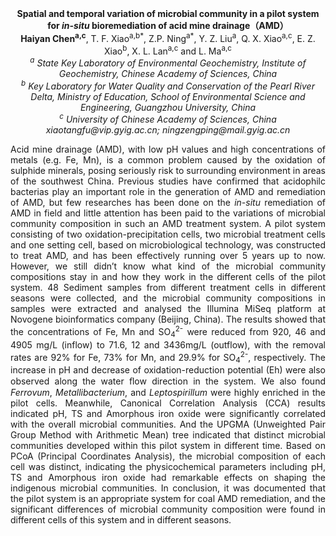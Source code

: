 <center><strong>Spatial and temporal variation of microbial community in a pilot
system for <i>in-situ</i> bioremediation of acid mine drainage（AMD）</strong>

<center><strong>Haiyan Chen<sup>a,c</sup></strong>, T. F. Xiao<sup>a,b*</sup>, Z.P. Ning<sup>a*</sup>, Y. Z. Liu<sup>a</sup>,
Q. X. Xiao<sup>a,c</sup>, E. Z. Xiao<sup>b</sup>, X. L. Lan<sup>a,c</sup> and L. Ma<sup>a,c</sup>

<center><i><sup>a</sup> State Key Laboratory of Environmental Geochemistry, Institute of
Geochemistry, Chinese Academy of Sciences, China</i>

<center><i><sup>b</sup> Key Laboratory for Water Quality and Conservation of the Pearl
River Delta, Ministry of Education, School of Environmental Science and
Engineering, Guangzhou University, China</i>

<center><i><sup>c</sup> University of Chinese Academy of Sciences, China</i>

<center><i>xiaotangfu@vip.gyig.ac.cn; ningzengping@mail.gyig.ac.cn</i>

<p style="text-align:justify">Acid mine drainage (AMD), with low pH values and
high concentrations of metals (e.g. Fe, Mn), is a common problem caused
by the oxidation of sulphide minerals, posing seriously risk to
surrounding environment in areas of the southwest China. Previous studies have confirmed that
acidophilc bacterias play an important role in the generation of AMD and
remediation of AMD, but few researches has been
done on the <i>in-situ</i> remediation of AMD in field and little attention
has been paid to the variations of microbial community composition in
such an AMD treatment system. A pilot system consisting of two
oxidation-precipitation cells, two microbial treatment cells and one
setting cell, based on microbiological technology, was constructed to
treat AMD, and has been effectively running over 5 years up to now.
However, we still didn’t know what kind of the microbial community
compositions stay in and how they work in the different cells of the
pilot system. 48 Sediment samples from different treatment cells in
different seasons were collected, and the microbial community
compositions in samples were extracted and analysed the Illumina MiSeq
platform at Novogene bioinformatics company (Beijing, China). The
results showed that the concentrations of Fe, Mn and SO<sub>4</sub><sup>2-</sup> were
reduced from 920, 46 and 4905 mg/L (inflow) to 71.6, 12 and 3436mg/L
(outflow), with the removal rates are 92% for Fe, 73% for Mn, and 29.9%
for SO<sub>4</sub><sup>2-</sup>, respectively. The increase in pH and decrease of
oxidation-reduction potential (Eh) were also observed along the water
ﬂow direction in the system. We also found <i>Ferrovum</i>,
<i>Metallibacterium</i>, and <i>Leptospirillum</i> were highly enriched in the
pilot cells. Meanwhile, Canonical Correlation Analysis (CCA) results
indicated pH, TS and Amorphous iron oxide were significantly correlated
with the overall microbial communities. And the UPGMA (Unweighted Pair Group
Method with Arithmetic Mean) tree indicated that distinct microbial
communities developed within this pilot system in different time. Based
on PCoA (Principal Coordinates Analysis), the microbial composition of
each cell was distinct, indicating the physicochemical parameters
including pH, TS and Amorphous iron oxide had
remarkable effects on shaping the indigenous microbial communities.
In
conclusion, it was documented that the pilot system is an appropriate
system for coal AMD remediation, and the significant differences of
microbial community composition were found in different cells of this
system and in different seasons.
